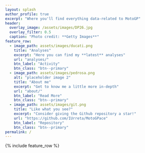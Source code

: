 ```yaml
---
layout: splash
author_profile: true
excerpt: "Where you'll find everything data-related to MotoGP"
header:
  overlay_image: /assets/images/DP26.jpg
  overlay_filter: 0.5 
  caption: "Photo credit: **Getty Images**"
feature_row:
  - image_path: assets/images/ducati.png
    title: "Analyses"
    excerpt: "Here you can find my **latest** analyses"
    url: "analyses/"
    btn_label: "Activity"
    btn_class: "btn--primary"
  - image_path: assets/images/pedrosa.png
    alt: "placeholder image 2"
    title: "About me"
    excerpt: "Get to know me a little more in-depth"
    url: "about/"
    btn_label: "Read More"
    btn_class: "btn--primary"
  - image_path: assets/images/git.png
    title: "Like what you see?"
    excerpt: "Consider giving the Github repository a star!"
    url: "https://github.com/IUrreta/MotoGPace"
    btn_label: "Repository"
    btn_class: "btn--primary"
permalink: /
---
```


{% include feature_row %}
